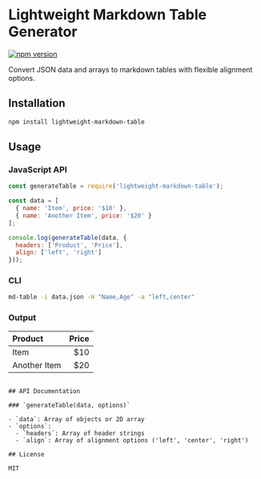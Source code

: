 # Lightweight Markdown Table Generator

[![npm version](https://img.shields.io/npm/v/lightweight-markdown-table.svg)](https://www.npmjs.com/package/lightweight-markdown-table)

Convert JSON data and arrays to markdown tables with flexible alignment options.

## Installation

```bash
npm install lightweight-markdown-table
```

## Usage

### JavaScript API

```javascript
const generateTable = require('lightweight-markdown-table');

const data = [
  { name: 'Item', price: '$10' },
  { name: 'Another Item', price: '$20' }
];

console.log(generateTable(data, {
  headers: ['Product', 'Price'],
  align: ['left', 'right']
}));
```

### CLI

```bash
md-table -i data.json -H "Name,Age" -a "left,center"
```

### Output

| Product      | Price |
|:-------------|------:|
| Item         |   $10 |
| Another Item |   $20 |
```

## API Documentation

### `generateTable(data, options)`

- `data`: Array of objects or 2D array
- `options`:
  - `headers`: Array of header strings
  - `align`: Array of alignment options ('left', 'center', 'right')

## License

MIT
